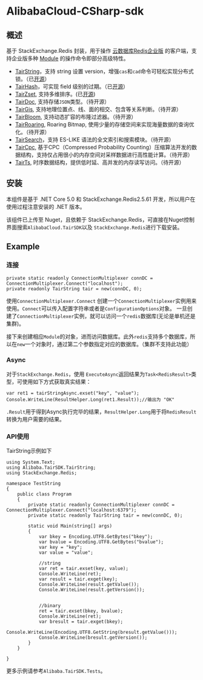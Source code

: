 # AlibabaCloud-CSharp-sdk

## 概述
基于 StackExchange.Redis 封装，用于操作 [云数据库Redis企业版](https://help.aliyun.com/document_detail/145957.html) 的客户端，支持企业版多种 [Module](https://help.aliyun.com/document_detail/146579.html) 的操作命令即部分高级特性。

* [TairString](https://help.aliyun.com/document_detail/145902.html)，支持 string 设置 version，增强`cas`和`cad`命令可轻松实现分布式锁。（已[开源](https://github.com/alibaba/TairString)）
* [TairHash](https://help.aliyun.com/document_detail/145970.html)，可实现 field 级别的过期。（已[开源](https://github.com/alibaba/TairHash)）
* [TairZset](https://help.aliyun.com/document_detail/292812.html), 支持多维排序。(已[开源](https://github.com/alibaba/TairZset))
* [TairDoc](https://help.aliyun.com/document_detail/145940.html), 支持存储`JSON`类型。（待开源）
* [TairGis](https://help.aliyun.com/document_detail/145971.html), 支持地理位置点、线、面的相交、包含等关系判断。（待开源）
* [TairBloom](https://help.aliyun.com/document_detail/145972.html), 支持动态扩容的布隆过滤器。（待开源）
* [TairRoaring](https://help.aliyun.com/document_detail/311433.html), Roaring Bitmap, 使用少量的存储空间来实现海量数据的查询优化。（待开源）
* [TairSearch](https://help.aliyun.com/document_detail/417908.html)，支持 ES-LIKE 语法的全文索引和搜索模块。（待开源） 
* [TairCpc](https://help.aliyun.com/document_detail/410587.html), 基于CPC（Compressed Probability Counting）压缩算法开发的数据结构，支持仅占用很小的内存空间对采样数据进行高性能计算。（待开源）
* [TairTs](https://help.aliyun.com/document_detail/408954.html), 时序数据结构，提供低时延、高并发的内存读写访问。（待开源）

## 安装
本组件是基于 .NET Core 5.0 和 StackExchange.Redis2.5.61 开发，所以用户在使用过程注意安装的 .NET 版本。

该组件已上传至 Nuget，且依赖于 StackExchange.Redis，可直接在Nuget控制界面搜索`AlibabaCloud.TairSDK`以及 `StackExchange.Redis`进行下载安装。


## Example
### 连接

```
private static readonly ConnectionMultiplexer connDC = ConnectionMultiplexer.Connect("localhost");
private readonly TairString tair = new(connDC, 0);
```
使用`ConnectionMultiplexer.Connect` 创建一个`ConnectionMultiplexer`实例用来使用。`Connect`可以传入配置字符串或者是`ConfigurationOptions`对象。
一旦创建了`ConnectionMultiplexer`实例，就可以访问一个`redis`数据库(无论是单机还是集群)。

接下来创建相应`Module`的对象，进而访问数据库。此外`redis`支持多个数据库，所以在`new`一个对象时，通过第二个参数指定对应的数据库。（集群不支持此功能）

### Async
对于`StackExchange.Redis`，使用	`ExecuteAsync`返回结果为`Task<RedisResult>`类型，可使用如下方式获取真实结果：

```
var ret1 = tairStringAsync.exset("key", "value");
Console.WriteLine(ResultHelper.Long(ret1.Result));//输出为 "OK"
```
`.Result`用于得到Async执行完毕的结果，`ResultHelper.Long`用于将`RedisResult`转换为用户需要的结果。

### API使用
TairString示例如下

```
using System.Text;
using Alibaba.TairSDK.TairString;
using StackExchange.Redis;

namespace TestString
{
    public class Program
    {
        private static readonly ConnectionMultiplexer connDC = ConnectionMultiplexer.Connect("localhost:6379");
        private static readonly TairString tair = new(connDC, 0);
        
        static void Main(string[] args)
        {
            var bkey = Encoding.UTF8.GetBytes("bkey");
            var bvalue = Encoding.UTF8.GetBytes("bvalue");
            var key = "key";
            var value = "value";

            //string
            var ret = tair.exset(key, value);
            Console.WriteLine(ret);
            var result = tair.exget(key);
            Console.WriteLine(result.getValue());
            Console.WriteLine(result.getVersion());
            

            //binary
            ret = tair.exset(bkey, bvalue);
            Console.WriteLine(ret);
            var bresult = tair.exget(bkey);
            Console.WriteLine(Encoding.UTF8.GetString(bresult.getValue()));
            Console.WriteLine(bresult.getVersion());
        }
    } 

}
```

更多示例请参考`Alibaba.TairSDK.Tests`。